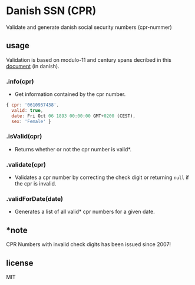 # Danish SSN (CPR)

Validate and generate danish social security numbers (cpr-nummer)

## usage

Validation is based on modulo-11 and century spans decribed in this [document](https://cpr.dk/media/167692/personnummeret%20i%20cpr.pdf) (in danish).

### .info(cpr)
- Get information contained by the cpr number.

```js
{ cpr: '0610937438',
  valid: true,
  date: Fri Oct 06 1893 00:00:00 GMT+0200 (CEST),
  sex: 'Female' }
```

### .isValid(cpr)
- Returns whether or not the cpr number is valid*.

### .validate(cpr)
- Validates a cpr number by correcting the check digit or returning `null` if the cpr is invalid.

### .validForDate(date)
- Generates a list of all valid* cpr numbers for a given date.

## *note
CPR Numbers with invalid check digits has been issued since 2007!

## license

MIT
